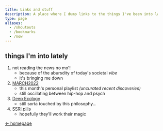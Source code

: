 ```yaml
---
title: Links and stuff
description: A place where I dump links to the things I've been into lately. It's basically a hodge-podge of “sorta” related links, quotes, snippets, bits and pieces I've gleaned from the internet. It's also a place where I get loose and philosophize and bit, you know?
type: page
aliases:
  - /shoutouts
  - /bookmarks
  - /now
---
```


## things I'm into lately

1. not reading the news no mo'!
    - because of the abursdity of today's societal _vibe_
    - it's bringing me down
2. [MARCH2022](https://open.spotify.com/playlist/0HtaHoUbcORjumElFJK8ul?si=4c1664f09bd54320)
    - this month's personal playlist *(uncurated recent discoveries)*
    - still oscillating between hip-hop and psych
3. [Deep Ecology](https://www.wikiwand.com/en/Deep_ecology)
    - still sorta touched by this philosophy...
4. [SSRI pills](https://en.wikipedia.org/wiki/Selective_serotonin_reuptake_inhibitor)
    - hopefully they'll work their magic

<a href="/" class="button"><- homepage</a>